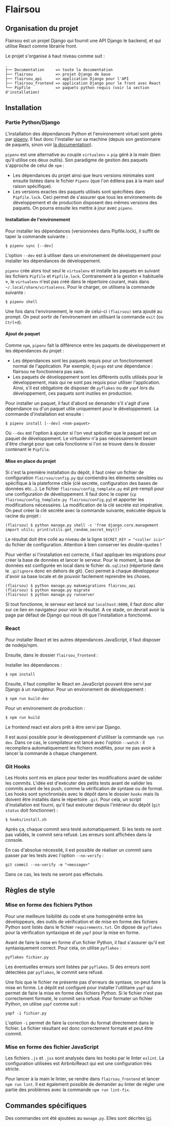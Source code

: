 # Flairsou

## Organisation du projet

Flairsou est un projet Django qui fournit une API Django le backend, et qui utilise React comme librairie front.

Le projet s'organise à haut niveau comme suit :

```
.
├── Documentation     => toute la documentation
├── flairsou          => projet Django de base
├── flairsou_api      => application Django pour l'API
├── flairsou_frontend => application Django pour le front avec React
└── Pipfile           => paquets python requis (voir la section d'installation)
```

## Installation

### Partie Python/Django

L'installation des dépendances Python et l'environement virtuel sont gérés par [pipenv](https://pypi.org/project/pipenv/).
Il faut donc l'installer sur sa machine (depuis son gestionnaire de paquets, sinon voir [la documentation](https://pipenv.pypa.io/en/latest/#install-pipenv-today)).

`pipenv` est une alternative au couple `virtualenv` + `pip` géré à la main (bien qu'il utilise ces deux outils).
Son paradigme de gestion des paquets s'approche de celui de `npm` :

- Les dépendances du projet ainsi que leurs versions minimales sont ensuite listées dans le fichier `Pipenv` (que l'on éditera pas à la main sauf raison spécifique).
- Les versions exactes des paquets utilisés sont spécifiées dans `Pipfile.lock`. Ceci permet de s'assurer que tous les environements de développement et de production disposent des mêmes versions des paquets. On pourra ensuite les mettre à jour avec `pipenv`.

#### Installation de l'environement

Pour installer les dépendances (versionnées dans Pipfile.lock), il suffit de taper la commande suivante :

```
$ pipenv sync [--dev]
```

L'option `--dev` est à utiliser dans un environement de développement pour installer les dépendances de développement.

`pipenv` crée alors tout seul le `virtualenv` et installe les paquets en suivant les fichiers `Pipfile` et `Pipfile.lock`.
Contrairement à la gestion « habituelle », le `virtualenv` n'est pas créé dans le répertoire courant, mais dans `~/.local/share/virtualenvs`.
Pour le charger, on utilisera la commande suivante :

```
$ pipenv shell
```

Une fois dans l'environement, le nom de celui-ci `(flairsou)` sera ajouté au prompt.
On peut sortir de l'environement en utilisant la commande `exit` (ou `Ctrl+d`).

#### Ajout de paquet

Comme `npm`, `pipenv` fait la différence entre les paquets de développement et les dépendances du projet :

- Les dépendances sont les paquets requis pour un fonctionnement normal de l'application. Par exemple, `Django` est une dépendance : flairsou ne fonctionnera pas sans.
- Les paquets de développement sont les différents outils utilisés pour le développement, mais qui ne sont pas requis pour utiliser l'application. Ainsi, s'il est obligatoire de disposer de `pyflakes` ou de `yapf` lors du développement, ces paquets sont inutiles en production.

Pour installer un paquet, il faut d'abord se demander s'il s'agit d'une dépendance ou d'un paquet utile uniquement pour le développement. La commande d'installation est ensuite :

```
$ pipenv install [--dev] <nom-paquet>
```

Où `--dev` est l'option à ajouter si l'on veut spécifier que le paquet est un paquet de développement. Le virtualenv n'a pas nécéssairement besoin d'être chargé pour que cela fonctionne si l'on se trouve dans le dossier contenant le `Pipfile`.

#### Mise en place du projet

Si c'est la première installation du dépôt, il faut créer un fichier de configuration `flairsou/config.py` qui contiendra les éléments sensibles ou spécifique à la plateforme cible (clé secrète, configuration des bases de données etc...).
Le fichier `flairsou/config_template.py` est pré-rempli pour une configuration de développement.
Il faut donc le copier (`cp flairsou/config_template.py flairsou/config.py`) et apporter les modifications nécessaires.
La modification de la clé secrète est impérative.
On peut créer la clé secrète avec la commande suivante, exécutée depuis la racine du projet :

```
(flairsou) $ python manage.py shell -c 'from django.core.management import utils; print(utils.get_random_secret_key())'
```
Le résultat doit être collé au niveau de la ligne `SECRET_KEY = "<coller ici>"` du fichier de configuration.
Attention à bien conserver les double-quotes !

Pour vérifier si l'installation est correcte, il faut appliquer les migrations pour créer la base de données et lancer le serveur.
Pour le moment, la base de données est configurée en local dans le fichier `db.sqlite3` (répertorié dans le `.gitignore` donc en dehors de git).
Ceci permet à chaque développeur d'avoir sa base locale et de pouvoir facilement reprendre les choses.

```
(flairsou) $ python manage.py makemigrations flairsou_api
(flairsou) $ python manage.py migrate
(flairsou) $ python manage.py runserver
```

Si tout fonctionne, le serveur est lancé sur `localhost:8000`, il faut donc aller sur ce lien en navigateur pour voir le résultat.
A ce stade, on devrait avoir la page par défaut de Django qui nous dit que l'installation a fonctionné.

### React

Pour installer React et les autres dépendances JavaScript, il faut disposer de nodejs/npm.

Ensuite, dans le dossier `flairsou_frontend` :

Installer les dépendances :

```
$ npm install
```

Ensuite, il faut compliler le React en JavaScript pouvant être servi par Django à un navigateur.
Pour un environement de développement :

```
$ npm run build-dev
```

Pour un environement de production :

```
$ npm run build
```

Le frontend react est alors prêt à être servi par Django.

Il est aussi possible pour le développement d'utililser la commande `npm run dev`.
Dans ce cas, le compilateur est lancé avec l'option `--watch` : il recompilera automatiquement les fichiers modifiés, pour ne pas avoir à lancer la commande à chaque changement.

### Git Hooks

Les Hooks sont mis en place pour tester les modifications avant de valider les commits.
L'idée est d'exécuter des petits tests avant de valider les commits avant de les push, comme la vérification de syntaxe ou de format.
Les hooks sont synchronisés avec le dépôt dans le dossier `hooks` mais ils doivent être installés dans le répertoire `.git`.
Pour cela, un script d'installation est fourni, qu'il faut exécuter depuis l'intérieur du dépôt (`git status` doit fonctionner) :

```
$ hooks/install.sh
```

Après ça, chaque commit sera testé automatiquement.
Si les tests ne sont pas validés, le commit sera refusé.
Les erreurs sont affichées dans la console.

En cas d'absolue nécessité, il est possible de réaliser un commit sans passer par les tests avec l'option `--no-verify` :

```
git commit --no-verify -m "<message>"
```

Dans ce cas, les tests ne seront pas effectués.

## Règles de style

### Mise en forme des fichiers Python

Pour une meilleure lisibilité du code et une homogénéité entre les développeurs, des outils de vérification et de mise en forme des fichiers Python sont listés dans le fichier `requirements.txt`.
On dipose de `pyflakes` pour la vérification syntaxique et de `yapf` pour la mise en forme.

Avant de faire la mise en forme d'un fichier Python, il faut s'assurer qu'il est syntaxiquement correct.
Pour cela, on utilise `pyflakes` :

```
pyflakes fichier.py
```

Les éventuelles erreurs sont listées par `pyflakes`.
Si des erreurs sont détectées par `pyflakes`, le commit sera refusé.

Une fois que le fichier ne présente pas d'erreurs de syntaxe, on peut faire la mise en forme.
Le dépôt est configuré pour installer l'utilitaire `yapf` qui permet de faire la mise en forme des fichiers Python.
Si le fichier n'est pas correctement formaté, le commit sera refusé.
Pour formater un fichier Python, on utilise `yapf` comme suit :

```
yapf -i fichier.py
```

L'option `-i` permet de faire la correction du format directement dans le fichier.
Le fichier résultant est donc correctement formaté et peut être commit.

### Mise en forme des fichier JavaScript

Les fichiers `.js` et `.jsx` sont analysés dans les hooks par le linter `eslint`.
La configuration utilisées est Airbnb/React qui est une configuration très stricte.

Pour lancer à la main le linter, se rendre dans `flairsou_frontend` et lancer `npm run lint`.
Il est également possible de demander au linter de régler une partie des problèmes avec la commande `npm run lint-fix`.

## Commandes spécifiques

Des commandes ont été ajoutées au `manage.py`.
Elles sont décrites [ici](flairsou_api/management/commands/README.md).
